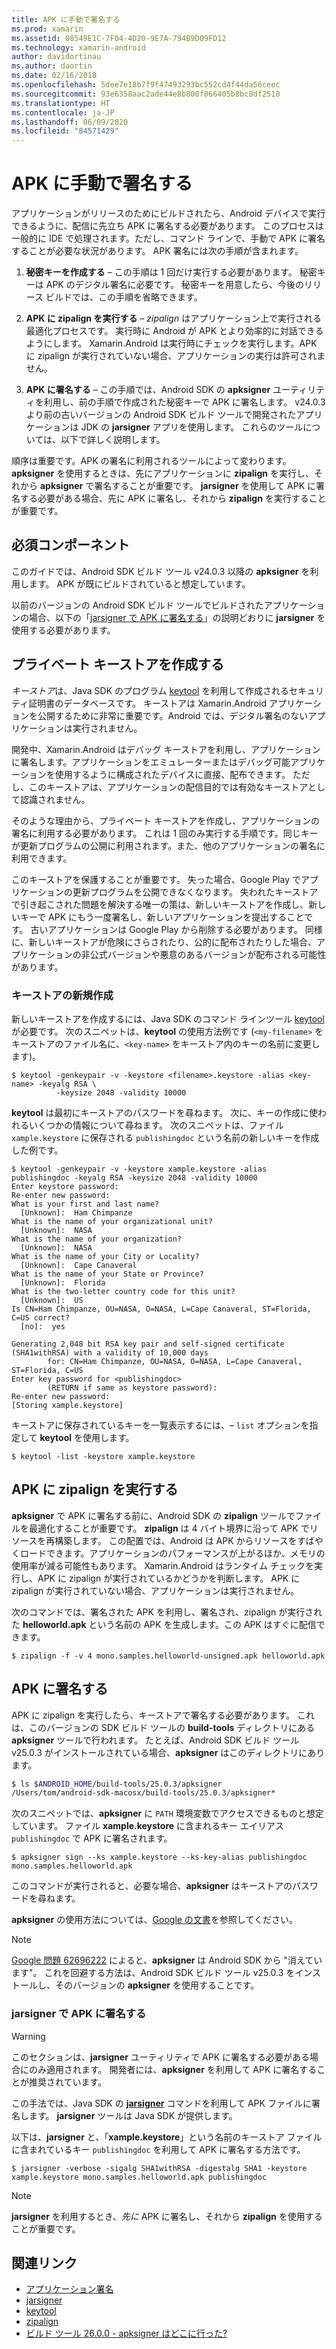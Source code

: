 ```yaml
---
title: APK に手動で署名する
ms.prod: xamarin
ms.assetid: 08549E1C-7F04-4D20-9E7A-794B9D09FD12
ms.technology: xamarin-android
author: davidortinau
ms.author: daortin
ms.date: 02/16/2018
ms.openlocfilehash: 5dee7e18b7f9f47493293bc552cd4f44da56ceec
ms.sourcegitcommit: 93e6358aac2ade44e8b800f066405b8bc8df2510
ms.translationtype: HT
ms.contentlocale: ja-JP
ms.lasthandoff: 06/09/2020
ms.locfileid: "84571429"
---
```

# <a name="manually-signing-the-apk"></a>APK に手動で署名する

アプリケーションがリリースのためにビルドされたら、Android デバイスで実行できるように、配信に先立ち APK に署名する必要があります。 このプロセスは一般的に IDE で処理されます。ただし、コマンド ラインで、手動で APK に署名することが必要な状況があります。 APK 署名には次の手順が含まれます。

1. **秘密キーを作成する** &ndash; この手順は 1 回だけ実行する必要があります。 秘密キーは APK のデジタル署名に必要です。
    秘密キーを用意したら、今後のリリース ビルドでは、この手順を省略できます。

2. **APK に zipalign を実行する** &ndash; *zipalign* はアプリケーション上で実行される最適化プロセスです。 実行時に Android が APK とより効率的に対話できるようにします。 Xamarin.Android は実行時にチェックを実行します。APK に zipalign が実行されていない場合、アプリケーションの実行は許可されません。

3. **APK に署名する** &ndash; この手順では、Android SDK の **apksigner** ユーティリティを利用し、前の手順で作成された秘密キーで APK に署名します。 v24.0.3 より前の古いバージョンの Android SDK ビルド ツールで開発されたアプリケーションは JDK の **jarsigner** アプリを使用します。 これらのツールについては、以下で詳しく説明します。

順序は重要です。APK の署名に利用されるツールによって変わります。 **apksigner** を使用するときは、先にアプリケーションに **zipalign** を実行し、それから **apksigner** で署名することが重要です。  **jarsigner** を使用して APK に署名する必要がある場合、先に APK に署名し、それから **zipalign** を実行することが重要です。

## <a name="prerequisites"></a>必須コンポーネント

このガイドでは、Android SDK ビルド ツール v24.0.3 以降の **apksigner** を利用します。 APK が既にビルドされていると想定しています。

以前のバージョンの Android SDK ビルド ツールでビルドされたアプリケーションの場合、以下の「[jarsigner で APK に署名する](#Sign_the_APK_with_jarsigner)」の説明どおりに **jarsigner** を使用する必要があります。

## <a name="create-a-private-keystore"></a>プライベート キーストアを作成する

*キーストア*は、Java SDK のプログラム [keytool](https://docs.oracle.com/javase/8/docs/technotes/tools/unix/keytool.html) を利用して作成されるセキュリティ証明書のデータベースです。 キーストアは Xamarin.Android アプリケーションを公開するために非常に重要です。Android では、デジタル署名のないアプリケーションは実行されません。

開発中、Xamarin.Android はデバッグ キーストアを利用し、アプリケーションに署名します。アプリケーションをエミュレーターまたはデバッグ可能アプリケーションを使用するように構成されたデバイスに直接、配布できます。
ただし、このキーストアは、アプリケーションの配信目的では有効なキーストアとして認識されません。

そのような理由から、プライベート キーストアを作成し、アプリケーションの署名に利用する必要があります。 これは 1 回のみ実行する手順です。同じキーが更新プログラムの公開に利用されます。また、他のアプリケーションの署名に利用できます。

このキーストアを保護することが重要です。 失った場合、Google Play でアプリケーションの更新プログラムを公開できなくなります。
失われたキーストアで引き起こされた問題を解決する唯一の策は、新しいキーストアを作成し、新しいキーで APK にもう一度署名し、新しいアプリケーションを提出することです。 古いアプリケーションは Google Play から削除する必要があります。 同様に、新しいキーストアが危険にさらされたり、公的に配布されたりした場合、アプリケーションの非公式バージョンや悪意のあるバージョンが配布される可能性があります。

### <a name="create-a-new-keystore"></a>キーストアの新規作成

新しいキーストアを作成するには、Java SDK のコマンド ラインツール [keytool](https://docs.oracle.com/javase/8/docs/technotes/tools/unix/keytool.html) が必要です。 次のスニペットは、**keytool** の使用方法例です (`<my-filename>` をキーストアのファイル名に、`<key-name>` をキーストア内のキーの名前に変更します)。

```shell
$ keytool -genkeypair -v -keystore <filename>.keystore -alias <key-name> -keyalg RSA \
          -keysize 2048 -validity 10000
```

**keytool** は最初にキーストアのパスワードを尋ねます。 次に、キーの作成に使われるいくつかの情報について尋ねます。 次のスニペットは、ファイル `xample.keystore` に保存される `publishingdoc` という名前の新しいキーを作成した例です。

```shell
$ keytool -genkeypair -v -keystore xample.keystore -alias publishingdoc -keyalg RSA -keysize 2048 -validity 10000
Enter keystore password:
Re-enter new password:
What is your first and last name?
  [Unknown]:  Ham Chimpanze
What is the name of your organizational unit?
  [Unknown]:  NASA
What is the name of your organization?
  [Unknown]:  NASA
What is the name of your City or Locality?
  [Unknown]:  Cape Canaveral
What is the name of your State or Province?
  [Unknown]:  Florida
What is the two-letter country code for this unit?
  [Unknown]:  US
Is CN=Ham Chimpanze, OU=NASA, O=NASA, L=Cape Canaveral, ST=Florida, C=US correct?
  [no]:  yes

Generating 2,048 bit RSA key pair and self-signed certificate (SHA1withRSA) with a validity of 10,000 days
        for: CN=Ham Chimpanze, OU=NASA, O=NASA, L=Cape Canaveral, ST=Florida, C=US
Enter key password for <publishingdoc>
        (RETURN if same as keystore password):
Re-enter new password:
[Storing xample.keystore]
```

キーストアに保存されているキーを一覧表示するには、&ndash; `list` オプションを指定して **keytool** を使用します。

```shell
$ keytool -list -keystore xample.keystore
```

## <a name="zipalign-the-apk"></a>APK に zipalign を実行する

**apksigner** で APK に署名する前に、Android SDK の **zipalign** ツールでファイルを最適化することが重要です。 **zipalign** は 4 バイト境界に沿って APK でリソースを再構築します。 この配置では、Android は APK からリソースをすばやくロードできます。アプリケーションのパフォーマンスが上がるほか、メモリの使用率が減る可能性もあります。 Xamarin.Android はランタイム チェックを実行し、APK に zipalign が実行されているかどうかを判断します。 APK に zipalign が実行されていない場合、アプリケーションは実行されません。

次のコマンドでは、署名された APK を利用し、署名され、zipalign が実行された **helloworld.apk** という名前の APK を生成します。この APK はすぐに配信できます。

```shell
$ zipalign -f -v 4 mono.samples.helloworld-unsigned.apk helloworld.apk
```

## <a name="sign-the-apk"></a>APK に署名する

APK に zipalign を実行したら、キーストアで署名する必要があります。 これは、このバージョンの SDK ビルド ツールの **build-tools** ディレクトリにある **apksigner** ツールで行われます。  たとえば、Android SDK ビルド ツール v25.0.3 がインストールされている場合、**apksigner** はこのディレクトリにあります。

```bash
$ ls $ANDROID_HOME/build-tools/25.0.3/apksigner
/Users/tom/android-sdk-macosx/build-tools/25.0.3/apksigner*
```

次のスニペットでは、**apksigner** に `PATH` 環境変数でアクセスできるものと想定しています。 ファイル **xample.keystore** に含まれるキー エイリアス `publishingdoc` で APK に署名されます。

```shell
$ apksigner sign --ks xample.keystore --ks-key-alias publishingdoc mono.samples.helloworld.apk
```

このコマンドが実行されると、必要な場合、**apksigner** はキーストアのパスワードを尋ねます。

**apksigner** の使用方法については、[Google の文書](https://developer.android.com/studio/command-line/apksigner.html)を参照してください。

> [!NOTE]
> [Google 問題 62696222](https://issuetracker.google.com/issues/62696222) によると、**apksigner** は Android SDK から "消えています"。 これを回避する方法は、Android SDK ビルド ツール v25.0.3 をインストールし、そのバージョンの **apksigner** を使用することです。  

<a name="Sign_the_APK_with_jarsigner"></a>

### <a name="sign-the-apk-with-jarsigner"></a>jarsigner で APK に署名する

> [!WARNING]
> このセクションは、**jarsigner** ユーティリティで APK に署名する必要がある場合にのみ適用されます。 開発者には、**apksigner** を利用して APK に署名することが推奨されています。

この手法では、Java SDK の **[jarsigner](https://docs.oracle.com/javase/8/docs/technotes/tools/windows/jarsigner.html)** コマンドを利用して APK ファイルに署名します。  **jarsigner** ツールは Java SDK が提供します。

以下は、**jarsigner** と、「**xample.keystore**」という名前のキーストア ファイルに含まれているキー `publishingdoc` を利用して APK に署名する方法です。

```shell
$ jarsigner -verbose -sigalg SHA1withRSA -digestalg SHA1 -keystore xample.keystore mono.samples.helloworld.apk publishingdoc
```

> [!NOTE]
> **jarsigner** を利用するとき、_先に_ APK に署名し、それから **zipalign** を使用することが重要です。  

## <a name="related-links"></a>関連リンク

- [アプリケーション署名](https://source.android.com/security/apksigning/)
- [jarsigner](https://docs.oracle.com/javase/8/docs/technotes/tools/windows/jarsigner.html)
- [keytool](https://docs.oracle.com/javase/8/docs/technotes/tools/unix/keytool.html)
- [zipalign](https://developer.android.com/studio/command-line/zipalign.html)
- [ビルド ツール 26.0.0 - apksigner はどこに行った?](https://issuetracker.google.com/issues/62696222)

